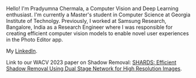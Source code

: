 Hello! I'm Pradyumna Chermala, a Computer Vision and Deep Learning enthusiast. I'm currently a Master's student in Computer Science at Georgia Institute of Technolgy. Previously, I worked at Samsung Research, Bangalore, India as a Research Engineer where I was responsible for creating efficient computer vision models to enable novel user experiences in the Photo Editor app.

My [LinkedIn](https://www.linkedin.com/in/sai-pradyumna-chermala-235523173/).

Link to our WACV 2023 paper on Shadow Removal: [SHARDS: Efficient Shadow Removal Using Dual Stage Network for High Resolution Images](https://openaccess.thecvf.com/content/WACV2023/papers/Sen_SHARDS_Efficient_Shadow_Removal_Using_Dual_Stage_Network_for_High-Resolution_WACV_2023_paper.pdf).

<!---
PradyumnaCh/PradyumnaCh is a ✨ special ✨ repository because its `README.md` (this file) appears on your GitHub profile.
You can click the Preview link to take a look at your changes.
--->
